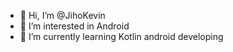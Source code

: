 - 👋 Hi, I’m @JihoKevin
- 👀 I’m interested in Android
- 🌱 I’m currently learning Kotlin android developing

<!---
JihoKevin/JihoKevin is a ✨ special ✨ repository because its `README.md` (this file) appears on your GitHub profile.
You can click the Preview link to take a look at your changes.
--->
